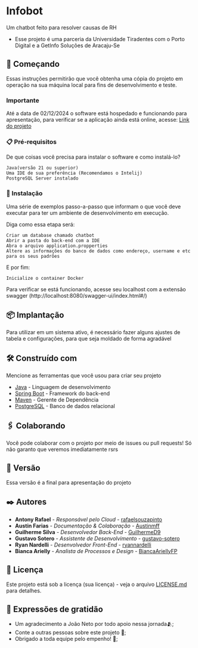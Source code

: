 # Infobot

Um chatbot feito para resolver causas de RH

* Esse projeto é uma parceria da Universidade Tiradentes com o Porto Digital e a GetInfo Soluções de Aracaju-Se

## 🚀 Começando

Essas instruções permitirão que você obtenha uma cópia do projeto em operação na sua máquina local para fins de desenvolvimento e teste.

### Importante
Até a data de 02/12/2024 o software está hospedado e funcionando para apresentação, para verificar se a aplicação ainda está online, acesse:
[Link do projeto](https://squad05-portodigital.github.io/Front-end/)


### 📋 Pré-requisitos

De que coisas você precisa para instalar o software e como instalá-lo?

```
Java(versão 21 ou superior)
Uma IDE de sua preferência (Recomendamos o Intelij)
PostgreSQL Server instalado
```

### 🔧 Instalação

Uma série de exemplos passo-a-passo que informam o que você deve executar para ter um ambiente de desenvolvimento em execução.

Diga como essa etapa será:

```
Criar um database chamado chatbot
Abrir a pasta do back-end com a IDE
Abra o arquivo application.propperties
Altere as informações do banco de dados como endereço, username e etc para os seus padrões
```

E por fim:

```
Inicialize o container Docker
```

Para verificar se está funcionando, acesse seu localhost com a extensão swagger
(http://localhost:8080/swagger-ui/index.html#/)

## 📦 Implantação

Para utilizar em um sistema ativo, é necessário fazer alguns ajustes de tabela e configurações, para que seja moldado de forma agradável

## 🛠️ Construído com

Mencione as ferramentas que você usou para criar seu projeto

* [Java](https://www.java.com/pt-BR/) - Linguagem de desenvolvimento
* [Spring Boot](https://spring.io/projects/spring-boot) - Framework do back-end
* [Maven](https://maven.apache.org/) - Gerente de Dependência
* [PostgreSQL](https://www.postgresql.org/) - Banco de dados relacional

## 🖇️ Colaborando

Você pode colaborar com o projeto por meio de issues ou pull requests! Só não garanto que veremos imediatamente rsrs

## 📌 Versão

Essa versão é a final para apresentação do projeto

## ✒️ Autores


* **Antony Rafael** - *Responsável pelo Cloud* - [rafaelsouzapinto](https://github.com/rafaelsouzapinto)
* **Austin Farias** - *Documentação & Colaboração* - [Austinmff](https://github.com/Austinmff)
* **Guilherme Silva** - *Desenvolvedor Back-End* - [GuilhermeD9](https://github.com/GuilhermeD9)
* **Gustavo Sotero** - *Assistente de Desenvolvimento* - [gustavo-sotero](https://github.com/gustavo-sotero)
* **Ryan Nardelli** - *Desenvolvedor Front-End* - [ryannardelli](https://github.com/ryannardelli)
* **Bianca Arielly** - *Analista de Processos e Design* - [BiancaAriellyFP](https://github.com/BiancaAriellyFP)
  

## 📄 Licença

Este projeto está sob a licença (sua licença) - veja o arquivo [LICENSE.md](https://github.com/Squad05-PortoDigital/Back-end/blob/main/LICENSE) para detalhes.

## 🎁 Expressões de gratidão

* Um agradecimento a João Neto por todo apoio nessa jornada🫂;
* Conte a outras pessoas sobre este projeto 📢;
* Obrigado a toda equipe pelo empenho! 🍺;
